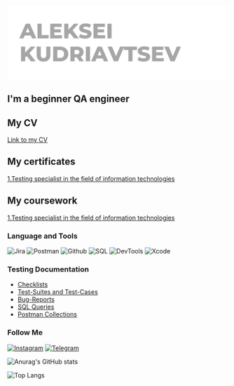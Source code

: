 ![Header](https://github.com/Alexei-Kudr/Alexei-Kudr/blob/main/assets/AK%20header.png)
## I'm a beginner QA engineer
## My CV
[Link to my CV](https://hh.ru/resume/cd223e4aff0b7de1260039ed1f496265755930)

## My certificates
[1.Testing specialist in the field of information technologies](https://github.com/Alexei-Kudr/Alexei-Kudr/blob/main/assets/1.%20%D0%94%D0%B8%D0%BF%D0%BB%D0%BE%D0%BC.pdf)

## My coursework
[1.Testing specialist in the field of information technologies](https://drive.google.com/file/d/1jsDGXug9EjvxdEE6nHC-ya81S9SzSWWr/view?usp=sharing)

### Language and Tools
![Jira](https://img.shields.io/badge/Jira-090909?style=for-the-badge&logo=jira&logoColor=136be1)
![Postman](https://img.shields.io/badge/Postman-090909?style=for-the-badge&logo=postman&logoColor=f76935)
![Github](https://img.shields.io/badge/Github-090909?style=for-the-badge&logo=github&logoColor=8cc4d7)
![SQL](https://img.shields.io/badge/MYSQL-090909?style=for-the-badge&logo=mysql&logoColor=E97232)
![DevTools](https://img.shields.io/badge/DevTools-090909?style=for-the-badge&logo=googlechrome&logoColor=2674f2)
![Xcode](https://img.shields.io/badge/Xcode-090909?style=for-the-badge&logo=xcode&logoColor=42A8E8)

### Testing Documentation

- [Checklists](https://drive.google.com/drive/folders/1R1lwYMhvPwVuDjmv2b-MahdDvs24FcI9?usp=sharing)
- [Test-Suites and Test-Cases](https://drive.google.com/drive/folders/1uWiwmeO6uuKgc6diAuwNU3ezJpwjd-S_?usp=sharing)
- [Bug-Reports](https://drive.google.com/drive/folders/1CVS6t8IPdiWKCucNpKFVA4lHT4G-VNIv?usp=sharing)
- [SQL Queries](https://drive.google.com/drive/folders/1CcxbT15ch4R0ZQpHI8xw2ghzhQV93Ql7?usp=sharing)
- [Postman Collections](https://drive.google.com/drive/folders/1Iq4Og7lYcy7ifSnzob8xbrvwxj9uyen-?usp=sharing)

### Follow Me

[![Instagram](https://img.shields.io/badge/Instagram-090909?style=for-the-badge&logo=instagram&logoColor=9939a3)](https://www.instagram.com/alexei_kudriavsev/)
[![Telegram](https://img.shields.io/badge/Telegram-090909?style=for-the-badge&logo=telegram&logoColor=31a5db)](https://tlgg.ru/@alexei_kudriavsev)


![Anurag's GitHub stats](https://github-readme-stats.vercel.app/api?username=Alexei-Kudr&show_icons=true&theme=dark)

![Top Langs](https://github-readme-stats.vercel.app/api/top-langs/?username=Alexei-Kudr&hide_progress=true&theme=dark)